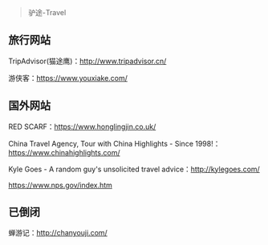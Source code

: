 > 驴途-Travel


## 旅行网站

TripAdvisor(猫途鹰)：http://www.tripadvisor.cn/

游侠客：https://www.youxiake.com/


## 国外网站

RED SCARF：https://www.honglingjin.co.uk/

China Travel Agency, Tour with China Highlights - Since 1998!：https://www.chinahighlights.com/

Kyle Goes - A random guy's unsolicited travel advice：http://kylegoes.com/

https://www.nps.gov/index.htm


## 已倒闭


蝉游记：http://chanyouji.com/
